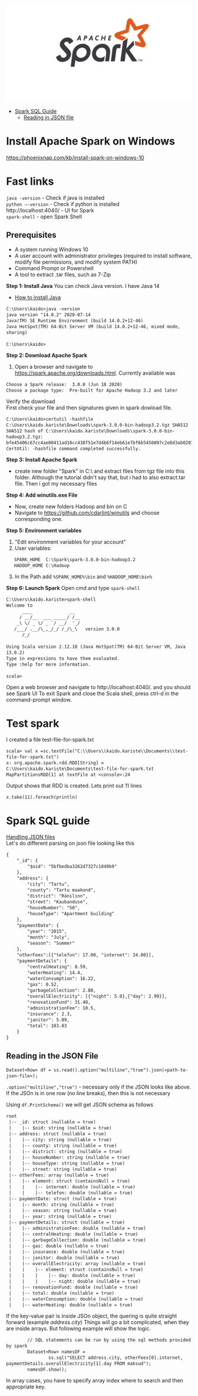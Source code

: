 ![](img/apachesparklogo.png )

* [Spark SQL Guide](#spark-sql-guide)  
   * [Reading in JSON file](#reading-in-the-json-file) 

# Install Apache Spark on Windows
https://phoenixnap.com/kb/install-spark-on-windows-10

# Fast links
`java -version` - Check if java is installed  
`python –-version` - Check if python is installed  
http://localhost:4040/ - UI for Spark  
`spark-shell` - open Spark Shell

## Prerequisites
* A system running Windows 10
* A user account with administrator privileges (required to install software, modify file permissions, and modify system PATH)
* Command Prompt or Powershell
* A tool to extract .tar files, such as 7-Zip

**Step 1: Install Java**
You can check Java version. I have Java 14  
- [How to install Java](www.example.com)

```
C:\Users\kaido>java -version
java version "14.0.2" 2020-07-14
Java(TM) SE Runtime Environment (build 14.0.2+12-46)
Java HotSpot(TM) 64-Bit Server VM (build 14.0.2+12-46, mixed mode, sharing)

C:\Users\kaido>
```
**Step 2: Download Apache Spark**
1. Open a browser and navigate to https://spark.apache.org/downloads.html.
Currently available was
```
Choose a Spark release:  3.0.0 (Jun 18 2020)
Choose a package type:  Pre-built for Apache Hadoop 3.2 and later
```

Verify the download  
First check your file and then signatures given in spark dowload file.
```
C:\Users\kaido>certutil -hashfile C:\Users\kaido.kariste\Downloads\spark-3.0.0-bin-hadoop3.2.tgz SHA512
SHA512 hash of C:\Users\kaido.kariste\Downloads\spark-3.0.0-bin-hadoop3.2.tgz:
bfe45406c67cc4ae00411ad18cc438f51e7d4b6f14eb61e7bf6b5450897c2e8d3ab020152657c0239f253735c263512ffabf538ac5b9fffa38b8295736a9c387
CertUtil: -hashfile command completed successfully.
```

**Step 3: Install Apache Spark**
- create new folder "Spark" in C:\ and extract files from tgz file into this folder. Although the tutorial didn't say that, but i had to also extract.tar file. Then i got my necessary files

**Step 4: Add winutils.exe File**
- Now, create new folders Hadoop and bin on C
- Navigate to https://github.com/cdarlint/winutils and choose corresponding one.

**Step 5: Environment variables**
1. "Edit environment variables for your account"
2.  User variables:  
```
   SPARK_HOME  C:\Spark\spark-3.0.0-bin-hadoop3.2  
   HADOOP_HOME C:\Hadoop
```
3. In the Path add ```%SPARK_HOME%\bin``` and ```%HADOOP_HOME\bin%```

**Step 6: Launch Spark**
Open cmd and type `spark-shell`

```
C:\Users\kaido.kariste>spark-shell
Welcome to
      ____              __
     / __/__  ___ _____/ /__
    _\ \/ _ \/ _ `/ __/  '_/
   /___/ .__/\_,_/_/ /_/\_\   version 3.0.0
      /_/

Using Scala version 2.12.10 (Java HotSpot(TM) 64-Bit Server VM, Java 13.0.2)
Type in expressions to have them evaluated.
Type :help for more information.

scala>
```
Open a web browser and navigate to http://localhost:4040/. and you should see Spark UI
To exit Spark and close the Scala shell, press ctrl-d in the command-prompt window.

# Test spark
I created a file test-file-for-spark.txt
```
scala> val x =sc.textFile("C:\\Users\\kaido.kariste\\Documents\\test-file-for-spark.txt")
x: org.apache.spark.rdd.RDD[String] = C:\Users\kaido.kariste\Documents\test-file-for-spark.txt MapPartitionsRDD[1] at textFile at <console>:24
``` 
Output shows that RDD is created. Lets print out 11 lines
```
x.take(11).foreach(println)
```

# Spark SQL guide
[Handling JSON files](https://spark.apache.org/docs/latest/sql-data-sources-json.html)  
Let's do different parsing on json file looking like this  

```
{
    "_id": {
        "$oid": "5bfbedba3262d7327c1849b9"
    },
    "address": {
        "city": "Tartu",
        "county": "Tartu maakond",
        "district": "Ränilinn",
        "street": "Kaubanduse",
        "houseNumber": "50",
        "houseType": "Apartment building"
    },
    "paymentDate": {
        "year": "2015",
        "month": "July",
        "season": "Summer"
    },
	"otherFees":[{"telefon": 17.00, "internet": 24.00}],
    "paymentDetails": {
        "centralHeating": 8.59,
        "waterHeating": 14.4,
        "waterConsumption": 16.22,
        "gas": 0.52,
        "garbageCollection": 2.88,
        "overallElectricity": [{"night": 5.0},{"day": 2.99}],
        "renovationFund": 31.48,
        "administrationFee": 10.5,
        "insurance": 2.3,
        "janitor": 5.09,
        "total": 103.03
    }
}
```
## Reading in the JSON File
```
Dataset<Row> df = ss.read().option("multiline","true").json(<path-to-json-file>);
```
`.option("multiline","true")` - necessary only if the JSON looks like above. If the JSOn is in one row (no line breaks), then this is not necessary

Using `df.PrintSchema()` we will get JSON schema as follows
```
root
 |-- _id: struct (nullable = true)
 |    |-- $oid: string (nullable = true)
 |-- address: struct (nullable = true)
 |    |-- city: string (nullable = true)
 |    |-- county: string (nullable = true)
 |    |-- district: string (nullable = true)
 |    |-- houseNumber: string (nullable = true)
 |    |-- houseType: string (nullable = true)
 |    |-- street: string (nullable = true)
 |-- otherFees: array (nullable = true)
 |    |-- element: struct (containsNull = true)
 |    |    |-- internet: double (nullable = true)
 |    |    |-- telefon: double (nullable = true)
 |-- paymentDate: struct (nullable = true)
 |    |-- month: string (nullable = true)
 |    |-- season: string (nullable = true)
 |    |-- year: string (nullable = true)
 |-- paymentDetails: struct (nullable = true)
 |    |-- administrationFee: double (nullable = true)
 |    |-- centralHeating: double (nullable = true)
 |    |-- garbageCollection: double (nullable = true)
 |    |-- gas: double (nullable = true)
 |    |-- insurance: double (nullable = true)
 |    |-- janitor: double (nullable = true)
 |    |-- overallElectricity: array (nullable = true)
 |    |    |-- element: struct (containsNull = true)
 |    |    |    |-- day: double (nullable = true)
 |    |    |    |-- night: double (nullable = true)
 |    |-- renovationFund: double (nullable = true)
 |    |-- total: double (nullable = true)
 |    |-- waterConsumption: double (nullable = true)
 |    |-- waterHeating: double (nullable = true)
```
If the key-value pair is inside JSOn object, the quering is quite straight forward (example _address.city_)
Things will go a bit complicated, when they are inside arrays. But following example will show the logic.
```
        // SQL statements can be run by using the sql methods provided by spark
        Dataset<Row> namesDF =
                ss.sql("SELECT address.city, otherFees[0].internet, paymentDetails.overallElectricity[1].day FROM maksud");
        namesDF.show();
```
In array cases, you have to specify array index where to search and then appropriate key. 




